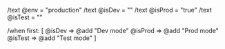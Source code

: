 /text @env = "production"
/text @isDev = ""
/text @isProd = "true"
/text @isTest = ""

/when first: [
  @isDev => @add "Dev mode"
  @isProd => @add "Prod mode"  
  @isTest => @add "Test mode"
]